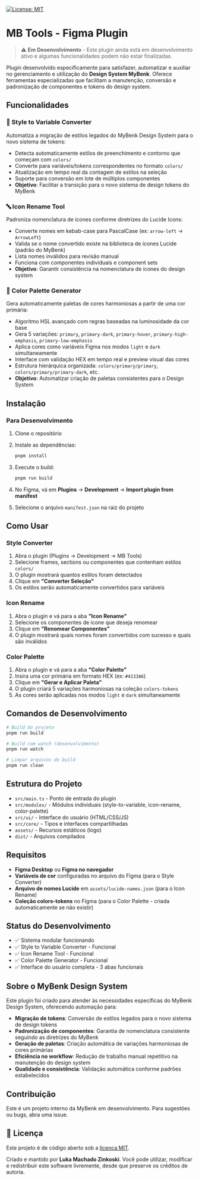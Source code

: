 [![License: MIT](https://img.shields.io/badge/License-MIT-yellow.svg)](LICENSE.md)

# MB Tools - Figma Plugin

> ⚠️ **Em Desenvolvimento** - Este plugin ainda está em desenvolvimento ativo e algumas funcionalidades podem não estar finalizadas.

Plugin desenvolvido especificamente para satisfazer, automatizar e auxiliar no gerenciamento e utilização do **Design System MyBenk**. Oferece ferramentas especializadas que facilitam a manutenção, conversão e padronização de componentes e tokens do design system.

## Funcionalidades

### 🎨 Style to Variable Converter

Automatiza a migração de estilos legados do MyBenk Design System para o novo sistema de tokens:

* Detecta automaticamente estilos de preenchimento e contorno que começam com `colors/`
* Converte para variáveis/tokens correspondentes no formato `colors/`
* Atualização em tempo real da contagem de estilos na seleção
* Suporte para conversão em lote de múltiplos componentes
* **Objetivo**: Facilitar a transição para o novo sistema de design tokens do MyBenk

### 🔤 Icon Rename Tool

Padroniza nomenclatura de ícones conforme diretrizes do Lucide Icons:

* Converte nomes em kebab-case para PascalCase (ex: `arrow-left` → `ArrowLeft`)
* Valida se o nome convertido existe na biblioteca de ícones Lucide (padrão do MyBenk)
* Lista nomes inválidos para revisão manual
* Funciona com componentes individuais e component sets
* **Objetivo**: Garantir consistência na nomenclatura de ícones do design system

### 🎨 Color Palette Generator

Gera automaticamente paletas de cores harmoniosas a partir de uma cor primária:

* Algoritmo HSL avançado com regras baseadas na luminosidade da cor base
* Gera 5 variações: `primary`, `primary-dark`, `primary-hover`, `primary-high-emphasis`, `primary-low-emphasis`
* Aplica cores como variáveis Figma nos modos `light` e `dark` simultaneamente
* Interface com validação HEX em tempo real e preview visual das cores
* Estrutura hierárquica organizada: `colors/primary/primary`, `colors/primary/primary-dark`, etc.
* **Objetivo**: Automatizar criação de paletas consistentes para o Design System

## Instalação

### Para Desenvolvimento

1. Clone o repositório
2. Instale as dependências:

   ```bash
   pnpm install
   ```
3. Execute o build:

   ```bash
   pnpm run build
   ```
4. No Figma, vá em **Plugins** → **Development** → **Import plugin from manifest**
5. Selecione o arquivo `manifest.json` na raiz do projeto

## Como Usar

### Style Converter

1. Abra o plugin (Plugins → Development → MB Tools)
2. Selecione frames, sections ou componentes que contenham estilos `colors/`
3. O plugin mostrará quantos estilos foram detectados
4. Clique em **"Converter Seleção"**
5. Os estilos serão automaticamente convertidos para variáveis

### Icon Rename

1. Abra o plugin e vá para a aba **"Icon Rename"**
2. Selecione os componentes de ícone que deseja renomear
3. Clique em **"Renomear Componentes"**
4. O plugin mostrará quais nomes foram convertidos com sucesso e quais são inválidos

### Color Palette

1. Abra o plugin e vá para a aba **"Color Palette"**
2. Insira uma cor primária em formato HEX (ex: `#4133A6`)
3. Clique em **"Gerar e Aplicar Paleta"**
4. O plugin criará 5 variações harmoniosas na coleção `colors-tokens`
5. As cores serão aplicadas nos modos `light` e `dark` simultaneamente

## Comandos de Desenvolvimento

```bash
# Build do projeto
pnpm run build

# Build com watch (desenvolvimento)
pnpm run watch

# Limpar arquivos de build
pnpm run clean
```

## Estrutura do Projeto

* `src/main.ts` - Ponto de entrada do plugin
* `src/modules/` - Módulos individuais (style-to-variable, icon-rename, color-palette)
* `src/ui/` - Interface do usuário (HTML/CSS/JS)
* `src/core/` - Tipos e interfaces compartilhadas
* `assets/` - Recursos estáticos (logo)
* `dist/` - Arquivos compilados

## Requisitos

* **Figma Desktop** ou **Figma no navegador**
* **Variáveis de cor** configuradas no arquivo do Figma (para o Style Converter)
* **Arquivo de nomes Lucide** em `assets/lucide-names.json` (para o Icon Rename)
* **Coleção colors-tokens** no Figma (para o Color Palette - criada automaticamente se não existir)

## Status do Desenvolvimento

* ✅ Sistema modular funcionando
* ✅ Style to Variable Converter - Funcional
* ✅ Icon Rename Tool - Funcional
* ✅ Color Palette Generator - Funcional
* ✅ Interface do usuário completa - 3 abas funcionais

## Sobre o MyBenk Design System

Este plugin foi criado para atender às necessidades específicas do MyBenk Design System, oferecendo automação para:

* **Migração de tokens**: Conversão de estilos legados para o novo sistema de design tokens
* **Padronização de componentes**: Garantia de nomenclatura consistente seguindo as diretrizes do MyBenk
* **Geração de paletas**: Criação automática de variações harmoniosas de cores primárias
* **Eficiência no workflow**: Redução de trabalho manual repetitivo na manutenção do design system
* **Qualidade e consistência**: Validação automática conforme padrões estabelecidos

## Contribuição

Este é um projeto interno da MyBenk em desenvolvimento. Para sugestões ou bugs, abra uma issue.

## 📜 Licença

Este projeto é de código aberto sob a [licença MIT](LICENSE).

Criado e mantido por **Luka Machado Zinkoski**.
Você pode utilizar, modificar e redistribuir este software livremente, desde que preserve os créditos de autoria.